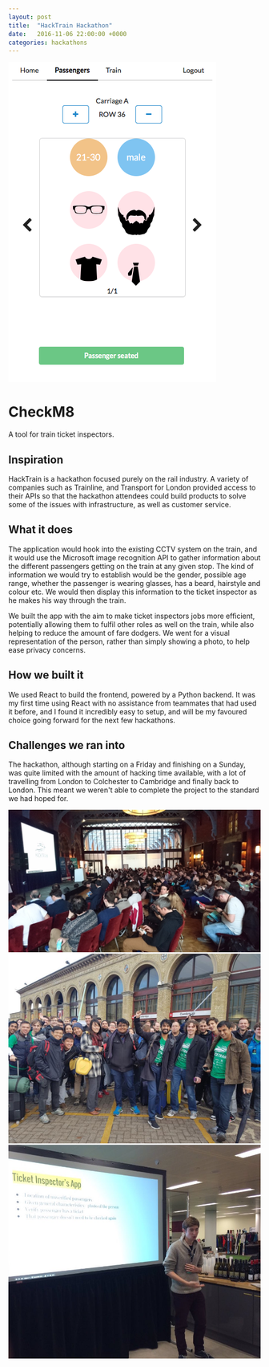 ```yaml
---
layout: post
title:  "HackTrain Hackathon"
date:   2016-11-06 22:00:00 +0000
categories: hackathons
---
```


<img class="screenshot" src="/assets/2016-11-06-hacktrain/screenshot.png" />

<h1>CheckM8</h1>

A tool for train ticket inspectors.

## Inspiration
HackTrain is a hackathon focused purely on the rail industry. A variety of companies such as Trainline, and Transport for London provided access to their APIs so that the hackathon attendees could build products to solve some of the issues with infrastructure, as well as customer service.

## What it does
The application would hook into the existing CCTV system on the train, and it would use the Microsoft image recognition API to gather information about the different passengers getting on the train at any given stop. The kind of information we would try to establish would be the gender, possible age range, whether the passenger is wearing glasses, has a beard, hairstyle and colour etc. We would then display this information to the ticket inspector as he makes his way through the train.

We built the app with the aim to make ticket inspectors jobs more efficient, potentially allowing them to fulfil other roles as well on the train, while also helping to reduce the amount of fare dodgers. We went for a visual representation of the person, rather than simply showing a photo, to help ease privacy concerns.

## How we built it
We used React to build the frontend, powered by a Python backend. It was my first time using React with no assistance from teammates that had used it before, and I found it incredibly easy to setup, and will be my favoured choice going forward for the next few hackathons.

## Challenges we ran into
The hackathon, although starting on a Friday and finishing on a Sunday, was quite limited with the amount of hacking time available, with a lot of travelling from London to Colchester to Cambridge and finally back to London. This meant we weren't able to complete the project to the standard we had hoped for.


<div class="photo-gallery">
	<img class="gallery-image" src="/assets/2016-11-06-hacktrain/1.jpg" />
	<img class="gallery-image" src="/assets/2016-11-06-hacktrain/2.jpg" />
	<img class="gallery-image" src="/assets/2016-11-06-hacktrain/3.jpg" />
</div>